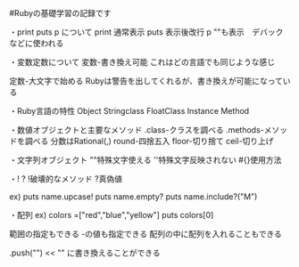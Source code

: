 #Rubyの基礎学習の記録です

・print puts p について
print 通常表示
puts 表示後改行
p ""も表示　デバックなどに使われる

・変数定数について
変数-書き換え可能
これはどの言語でも同じような感じ

定数-大文字で始める
Rubyは警告を出してくれるが、書き換えが可能になっている

・Ruby言語の特性
Object
Stringclass
FloatClass
Instance
Method

・数値オブジェクトと主要なメソッド
.class-クラスを調べる
.methods-メソッドを調べる
分数はRational(,)
round-四捨五入
floor-切り捨て
ceil-切り上げ

・文字列オブジェクト
""特殊文字使える
''特殊文字反映されない
#{}使用方法

・! ?
!破壊的なメソッド
?真偽値

ex)
puts name.upcase!
puts name.empty?
puts name.include?("M")

・配列
ex)
colors =["red","blue","yellow"]
puts colors[0]

範囲の指定もできる
-の値も指定できる
配列の中に配列を入れることもできる

.push("")
<< ""
に書き換えることができる